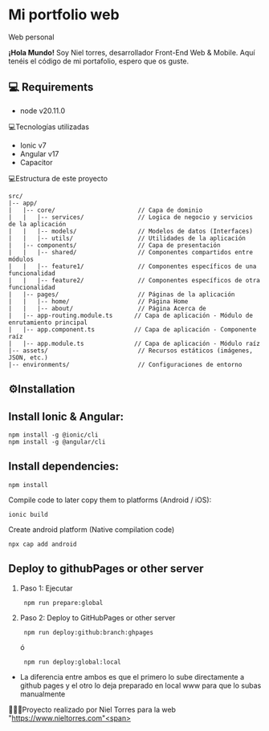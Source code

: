# Mi portfolio web
Web personal

<strong>¡Hola Mundo!</strong> Soy Niel torres, desarrollador Front-End Web & Mobile. Aquí tenéis el código de mi portafolio, espero que os guste.

## 💻 Requirements

<ul>
  <li>node v20.11.0</li>
</ul>  

💻Tecnologías utilizadas
<ul>
  <li>Ionic v7</li>
  <li>Angular v17</li>
  <li>Capacitor</li>
</ul>  
  

💻Estructura de este proyecto

```
src/
|-- app/
|   |-- core/                       // Capa de dominio
|   |   |-- services/               // Logica de negocio y servicios de la aplicación
|   |   |-- models/                 // Modelos de datos (Interfaces)
|   |   |-- utils/                  // Utilidades de la aplicación
|   |-- components/                 // Capa de presentación
|   |   |-- shared/                 // Componentes compartidos entre módulos
|   |   |-- feature1/               // Componentes específicos de una funcionalidad
|   |   |-- feature2/               // Componentes específicos de otra funcionalidad
|   |-- pages/                      // Páginas de la aplicación
|   |   |-- home/                   // Página Home
|   |   |-- about/                  // Página Acerca de
|   |-- app-routing.module.ts      // Capa de aplicación - Módulo de enrutamiento principal
|   |-- app.component.ts           // Capa de aplicación - Componente raíz
|   |-- app.module.ts              // Capa de aplicación - Módulo raíz
|-- assets/                         // Recursos estáticos (imágenes, JSON, etc.)
|-- environments/                   // Configuraciones de entorno
```

## ⚙Installation

## Install Ionic & Angular:
```
npm install -g @ionic/cli
npm install -g @angular/cli
```

## Install dependencies:

```
npm install
```

Compile code to later copy them to platforms (Android / iOS):
```
ionic build
```

Create android platform (Native compilation code)
```
npx cap add android
```

## Deploy to githubPages or other server
1. Paso 1: Ejecutar
   ```
    npm run prepare:global
   ```

2. Paso 2: Deploy to GitHubPages or other server
   ```
    npm run deploy:github:branch:ghpages
   ```

   ó

   ```
    npm run deploy:global:local
   ```

- La diferencia entre ambos es que el primero lo sube directamente a github pages y el otro lo deja preparado en local www para que lo subas manualmente

👨🏾‍💻<span>Proyecto realizado por Niel Torres para la web "https://www.nieltorres.com"<span>
